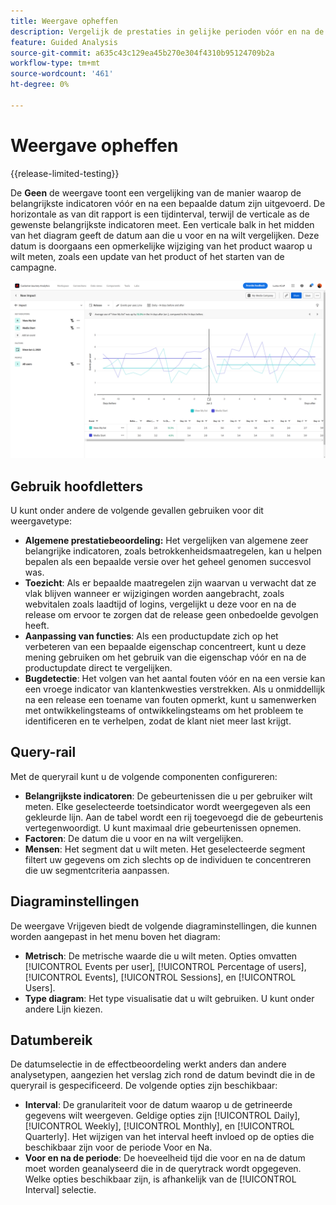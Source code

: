 ```yaml
---
title: Weergave opheffen
description: Vergelijk de prestaties in gelijke perioden vóór en na de release.
feature: Guided Analysis
source-git-commit: a635c43c129ea45b270e304f4310b95124709b2a
workflow-type: tm+mt
source-wordcount: '461'
ht-degree: 0%

---
```


# Weergave opheffen

{{release-limited-testing}}

De **Geen** de weergave toont een vergelijking van de manier waarop de belangrijkste indicatoren vóór en na een bepaalde datum zijn uitgevoerd. De horizontale as van dit rapport is een tijdinterval, terwijl de verticale as de gewenste belangrijkste indicatoren meet. Een verticale balk in het midden van het diagram geeft de datum aan die u voor en na wilt vergelijken. Deze datum is doorgaans een opmerkelijke wijziging van het product waarop u wilt meten, zoals een update van het product of het starten van de campagne.

![Geen](../assets/release.png)

## Gebruik hoofdletters

U kunt onder andere de volgende gevallen gebruiken voor dit weergavetype:

* **Algemene prestatiebeoordeling:** Het vergelijken van algemene zeer belangrijke indicatoren, zoals betrokkenheidsmaatregelen, kan u helpen bepalen als een bepaalde versie over het geheel genomen succesvol was.
* **Toezicht**: Als er bepaalde maatregelen zijn waarvan u verwacht dat ze vlak blijven wanneer er wijzigingen worden aangebracht, zoals webvitalen zoals laadtijd of logins, vergelijkt u deze voor en na de release om ervoor te zorgen dat de release geen onbedoelde gevolgen heeft.
* **Aanpassing van functies**: Als een productupdate zich op het verbeteren van een bepaalde eigenschap concentreert, kunt u deze mening gebruiken om het gebruik van die eigenschap vóór en na de productupdate direct te vergelijken.
* **Bugdetectie**: Het volgen van het aantal fouten vóór en na een versie kan een vroege indicator van klantenkwesties verstrekken. Als u onmiddellijk na een release een toename van fouten opmerkt, kunt u samenwerken met ontwikkelingsteams of ontwikkelingsteams om het probleem te identificeren en te verhelpen, zodat de klant niet meer last krijgt.

## Query-rail

Met de queryrail kunt u de volgende componenten configureren:

* **Belangrijkste indicatoren**: De gebeurtenissen die u per gebruiker wilt meten. Elke geselecteerde toetsindicator wordt weergegeven als een gekleurde lijn. Aan de tabel wordt een rij toegevoegd die de gebeurtenis vertegenwoordigt. U kunt maximaal drie gebeurtenissen opnemen.
* **Factoren**: De datum die u voor en na wilt vergelijken.
* **Mensen**: Het segment dat u wilt meten. Het geselecteerde segment filtert uw gegevens om zich slechts op de individuen te concentreren die uw segmentcriteria aanpassen.

## Diagraminstellingen

De weergave Vrijgeven biedt de volgende diagraminstellingen, die kunnen worden aangepast in het menu boven het diagram:

* **Metrisch**: De metrische waarde die u wilt meten. Opties omvatten [!UICONTROL Events per user], [!UICONTROL Percentage of users], [!UICONTROL Events], [!UICONTROL Sessions], en [!UICONTROL Users].
* **Type diagram**: Het type visualisatie dat u wilt gebruiken. U kunt onder andere Lijn kiezen.

## Datumbereik

De datumselectie in de effectbeoordeling werkt anders dan andere analysetypen, aangezien het verslag zich rond de datum bevindt die in de queryrail is gespecificeerd. De volgende opties zijn beschikbaar:

* **Interval**: De granulariteit voor de datum waarop u de getrineerde gegevens wilt weergeven. Geldige opties zijn [!UICONTROL Daily], [!UICONTROL Weekly], [!UICONTROL Monthly], en [!UICONTROL Quarterly]. Het wijzigen van het interval heeft invloed op de opties die beschikbaar zijn voor de periode Voor en Na.
* **Voor en na de periode**: De hoeveelheid tijd die voor en na de datum moet worden geanalyseerd die in de querytrack wordt opgegeven. Welke opties beschikbaar zijn, is afhankelijk van de [!UICONTROL Interval] selectie.
